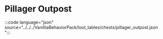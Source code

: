 # Pillager Outpost

:::code language="json" source="../../../VanilliaBehaviorPack/loot_tables/chests/pillager_outpost.json":::